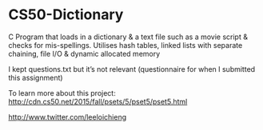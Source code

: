 # CS50-Dictionary
C Program that loads in a dictionary &amp; a text file such as a movie script &amp; checks for mis-spellings. Utilises hash tables, linked lists with separate chaining, file I/O &amp; dynamic allocated memory

I kept questions.txt but it’s not relevant (questionnaire for when I submitted this assignment)

To learn more about this project: http://cdn.cs50.net/2015/fall/psets/5/pset5/pset5.html

http://www.twitter.com/leeloichieng